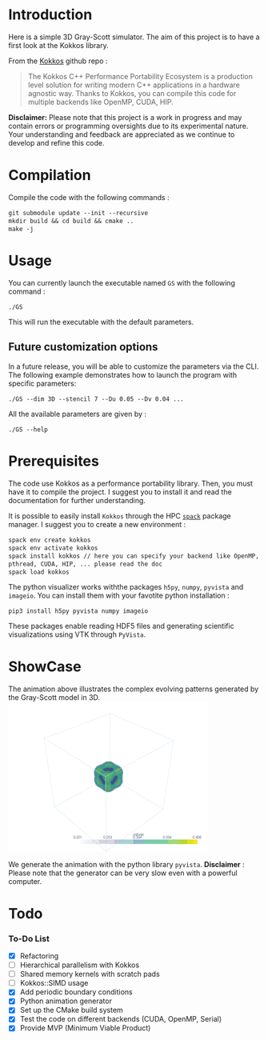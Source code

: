 # Introduction
 Here is a simple 3D Gray-Scott simulator. 
 The aim of this project is to have a first look at the Kokkos library.

 From the [Kokkos](https://github.com/kokkos) github repo : 
> The Kokkos C++ Performance Portability Ecosystem is a production level solution for writing modern C++ applications in a hardware agnostic way.
Thanks to Kokkos, you can compile this code for multiple backends like OpenMP, CUDA, HIP.


**Disclaimer:** Please note that this project is a work in progress and may contain errors or programming oversights due to its experimental nature. Your understanding and feedback are appreciated as we continue to develop and refine this code.

# Compilation
Compile the code with the following commands : 
```
git submodule update --init --recursive
mkdir build && cd build && cmake ..
make -j 
```

# Usage
You can currently launch the executable named `GS` with the following command :
```
./GS
```
This will run the executable with the default parameters.
## Future customization options

In a future release, you will be able to customize the parameters via the CLI. The following example demonstrates how to launch the program with specific parameters:
```
./GS --dim 3D --stencil 7 --Du 0.05 --Dv 0.04 ...
```
All the available parameters are given by : 
```
./GS --help
```

# Prerequisites
The code use Kokkos as a performance portability library. Then, you must have it to compile the project.
I suggest you to install it and read the documentation for further understanding. 

It is possible to easily install `Kokkos` through the HPC [`spack`](https://github.com/spack) package manager. I suggest you to create a new environment : 
```
spack env create kokkos
spack env activate kokkos
spack install kokkos // here you can specify your backend like OpenMP, pthread, CUDA, HIP, ... please read the doc
spack load kokkos
```

The python visualizer works withthe packages `h5py`, `numpy`, `pyvista` and `imageio`. You can install them with your favotite python installation : 
```
pip3 install h5py pyvista numpy imageio
```
These packages enable reading HDF5 files and generating scientific visualizations using VTK through `PyVista`.

# ShowCase
The animation above illustrates the complex evolving patterns generated by the Gray-Scott model in 3D. 
![Animation](media/GS_3D_compressed.gif)

We generate the animation with the python library `pyvista`. 
**Disclaimer** : Please note that the generator can be very slow even with a powerful computer. 

# Todo 
### To-Do List

- [x] Refactoring
- [ ] Hierarchical parallelism with Kokkos
- [ ] Shared memory kernels with scratch pads
- [ ] Kokkos::SIMD usage
- [x] Add periodic boundary conditions
- [x] Python animation generator
- [x] Set up the CMake build system
- [x] Test the code on different backends (CUDA, OpenMP, Serial)
- [x] Provide MVP (Minimum Viable Product)
